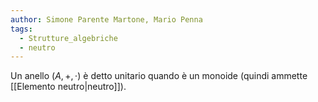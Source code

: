 ```yaml
---
author: Simone Parente Martone, Mario Penna
tags:
  - Strutture_algebriche
  - neutro
---
```

Un anello $(A, +, \cdot)$ è detto unitario quando è un monoide (quindi ammette [[Elemento neutro|neutro]]).